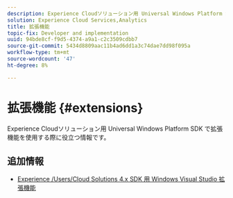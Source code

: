 ```yaml
---
description: Experience Cloudソリューション用 Universal Windows Platform SDK で拡張機能を使用する際に役立つ情報です。
solution: Experience Cloud Services,Analytics
title: 拡張機能
topic-fix: Developer and implementation
uuid: 94bde8cf-f9d5-4374-a9a1-c2c3509cdbb7
source-git-commit: 5434d8809aac11b4ad6dd1a3c74dae7dd98f095a
workflow-type: tm+mt
source-wordcount: '47'
ht-degree: 8%

---
```



# 拡張機能 {#extensions}

Experience Cloudソリューション用 Universal Windows Platform SDK で拡張機能を使用する際に役立つ情報です。

## 追加情報

+ [Experience /Users/Cloud Solutions 4.x SDK 用 Windows Visual Studio 拡張機能](/help/universal-windows/extensions/win-vse-4x.md)